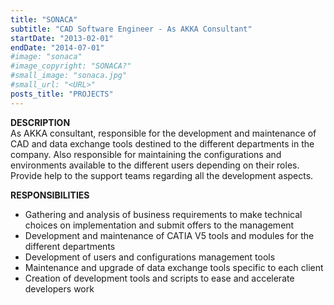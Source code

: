 ```yaml
---
title: "SONACA"
subtitle: "CAD Software Engineer - As AKKA Consultant"
startDate: "2013-02-01"
endDate: "2014-07-01"
#image: "sonaca"
#image_copyright: "SONACA?"
#small_image: "sonaca.jpg"
#small_url: "<URL>"
posts_title: "PROJECTS"
---
```


<b>DESCRIPTION</b><br>
As AKKA consultant, responsible for the development and maintenance of CAD and data exchange tools destined to the different departments in the company. Also responsible for maintaining the configurations and environments available to the different users depending on their roles.<br>
Provide help to the support teams regarding all the development aspects.<br>

<b>RESPONSIBILITIES</b><br>
- Gathering and analysis of business requirements to make technical choices on implementation and submit offers to the management<br>
- Development and maintenance of CATIA V5 tools and modules for the different departments<br>
- Development of users and configurations management tools<br>
- Maintenance and upgrade of data exchange tools specific to each client<br>
- Creation of development tools and scripts to ease and accelerate developers work<br>
